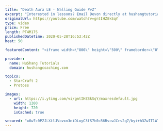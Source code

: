 ```yaml
---
title: "Death Aura LE - Walling Guide PvZ"
excerpt: "Interested in lessons? Email Devon directly at hushangtutorials@outlook.com ------------------------------------------------------------------------------------------------------- Want to support HuShang Tutorials directly? Patreon is a website where you can contribute a monthly donation that will help"
originalUrl: https://youtube.com/watch?v=gntIHZ8kSqY
type: video
price: Free
length: PT4M17S
publishedDateTime: 2020-05-28T16:53:42Z
heat: 50

featuredContent: "<iframe width=\"800\" height=\"500\" frameborder=\"0\" src=\"https://www.youtube.com/embed/gntIHZ8kSqY\" allow=\"accelerometer; autoplay; encrypted-media; gyroscope; picture-in-picture\" allowfullscreen></iframe>"

provider:
  name: HuShang Tutorials
  domain: hushangcoaching.com

topics:
  - StarCraft 2
  - Protoss

images:
  - url: https://i.ytimg.com/vi/gntIHZ8kSqY/maxresdefault.jpg
    width: 1280
    height: 720
    isCached: true

secured: "x0w7c0PZJLXtlJVovxn3niDLoyC3fS7h0cR6RvcwJCrs2q7/byi+h3ZwIT1A7KTStZrzefFzU04+PJauCqiN/Zntp5a+HX/SRJrkNvR3HDI7x/mQ7KSl3B3iXjU9Z6/Y/SX6b5JhfabEdAWEbwZ0tjRh0g5FQ4/epcw7NaKsyB368udqqFDyvZjFT31Wt4S9AEnyy2cOuxSehb3ycBpaf0if91b3KUFJkYYpaYsTPhRLLhEviisaPDHYOXMbrKe877POXaRrkOsQq9RlcHpbhailOQm/vjlga2mBwrDRUBjcYJatdMwUvTBbNxPZnrvzDk+wAmVcMZZu32j5mXY11yFt56Rjst+kB+DiAG/bUAykMeGopdvwdmomeOWPkdUpGY0S+klvfEheRlFnqA8Mrbc/TESBVzHhEwwZHlj11EA=;VfwUEhE3sn9KRCTLasBkVQ=="
---
```


